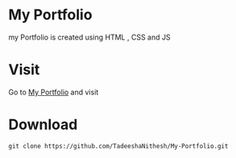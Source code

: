 # My Portfolio
my Portfolio is created using HTML , CSS and JS

# Visit
Go to [My Portfolio](https://portfolio-tadeesha.netlify.app) and visit

# Download

    git clone https://github.com/TadeeshaNithesh/My-Portfolio.git
